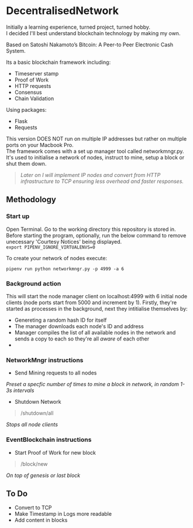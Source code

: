 # DecentralisedNetwork

Initially a learning experience, turned project, turned hobby.  
I decided I'll best understand blockchain technology by making my own.

Based on Satoshi Nakamoto’s Bitcoin: A Peer-to Peer Electronic Cash System.

Its a basic blockchain framework including:

+ Timeserver stamp
+ Proof of Work
+ HTTP requests
+ Consensus
+ Chain Validation

Using packages:

+ Flask 
+ Requests

This version DOES NOT run on multiple IP addresses but rather on multiple ports on your Macbook Pro.  
The framework comes with a set up manager tool called networkmngr.py. It's used to initialise a network of nodes, instruct to mine, setup a block or shut them down.

> _Later on I will implement IP nodes and convert from HTTP infrastructure to TCP ensuring less overhead and faster responses._

## Methodology

### Start up
Open Terminal. Go to the working directory this repository is stored in. Before starting the program, optionally, run the below command to remove unecessary 'Courtesy Notices' being displayed.	
```export PIPENV_IGNORE_VIRTUALENVS=0```

To create your network of nodes execute:

```pipenv run python networkmngr.py -p 4999 -a 6```

### Background action
This will start the node manager client on localhost:4999 with 6 initial node clients (node ports start from 5000 and increment by 1). Firstly, they're started as processes in the background, next they intitialise themselves by:	
+ Genereting a random hash ID for itself
+ The manager downloads each node's ID and address 	
+ Manager compiles the list of all available nodes in the network and sends a copy to each so they're all _aware_ of each other
+ 

### NetworkMngr instructions

+ Send Mining requests to all nodes

> [address]:[port]/start/mining

_Preset a specfic number of times to mine a block in network, in random 1-3s intervals_

+ Shutdown Network 

> /shutdown/all

_Stops all node clients_


### EventBlockchain instructions

+ Start Proof of Work for new block

> /block/new

_On top of genesis or last block_

## To Do

+ Convert to TCP
+ Make Timestamp in Logs more readable
+ Add content in blocks

